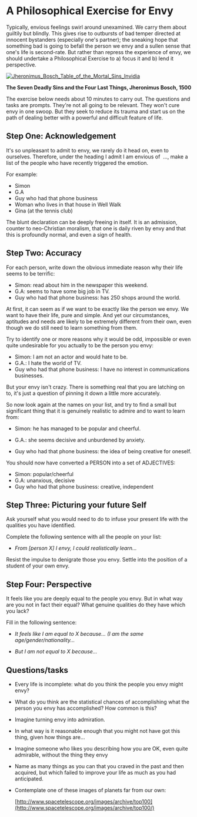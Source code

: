 # A Philosophical Exercise for Envy

Typically, envious feelings swirl around unexamined. We carry them about
guiltily but blindly. This gives rise to outbursts of bad temper directed at
innocent bystanders (especially one's partner); the sneaking hope that
something bad is going to befall the person we envy and a sullen sense that
one's life is second-rate. But rather than repress the experience of envy, we
should undertake a Philosophical Exercise to a) focus it and b) lend it
perspective.

[![Jheronimus\_Bosch\_Table\_of\_the\_Mortal\_Sins\_Invidia](https://www.theschooloflife.com/thebookoflife/wp-content/uploads/2014/10/Jheronimus_Bosch_Table_of_the_Mortal_Sins_Invidia.jpg)](http://www.thebookoflife.org/wp-content/uploads/2014/10/Jheronimus_Bosch_Table_of_the_Mortal_Sins_Invidia.jpg)

**The Seven Deadly Sins and the Four Last Things, Jheronimus Bosch, 1500**

The exercise below needs about 10 minutes to carry out. The questions and tasks
are prompts. They're not all going to be relevant. They won't cure envy in one
swoop. But they seek to reduce its trauma and start us on the path of dealing
better with a powerful and difficult feature of life.

## Step One: Acknowledgement

It's so unpleasant to admit to envy, we rarely do it head on, even to
ourselves. Therefore, under the heading I admit I am envious of  ..., make a
list of the people who have recently triggered the emotion.

For example:

* Simon
* G.A
* Guy who had that phone business
* Woman who lives in that house in Well Walk
* Gina (at the tennis club)

The blunt declaration can be deeply freeing in itself. It is an admission,
counter to neo-Christian moralism, that one is daily riven by envy and that
this is profoundly normal, and even a sign of health.

## Step Two: Accuracy

For each person, write down the obvious immediate reason why their life seems
to be terrific:

* Simon: read about him in the newspaper this weekend.
* G.A: seems to have some big job in TV.
* Guy who had that phone business: has 250 shops around the world.

At first, it can seem as if we want to be exactly like the person we envy. We
want to have their life, pure and simple. And yet our circumstances, aptitudes
and needs are likely to be extremely different from their own, even though we
do still need to learn something from them.

Try to identify one or more reasons why it would be odd, impossible or even
quite undesirable for you actually to be the person you envy:

* Simon: I am not an actor and would hate to be.
* G.A.: I hate the world of TV.
* Guy who had that phone business: I have no interest in communications
  businesses.

But your envy isn't crazy. There is something real that you are latching on to,
it's just a question of pinning it down a little more accurately.

So now look again at the names on your list, and try to find a small but
significant thing that it is genuinely realistic to admire and to want to learn
from:

* Simon: he has managed to be popular and cheerful.

* G.A.: she seems decisive and unburdened by anxiety.

* Guy who had that phone business: the idea of being creative for oneself.

You should now have converted a PERSON into a set of ADJECTIVES:

* Simon: popular/cheerful
* G.A: unanxious, decisive
* Guy who had that phone business: creative, independent

## Step Three: Picturing your future Self

Ask yourself what you would need to do to infuse your present life with the
qualities you have identified.

Complete the following sentence with all the people on your list:

* *From \[person X\] I envy, I could realistically learn...*

Resist the impulse to denigrate those you envy. Settle into the position of a
student of your own envy.

## Step Four: Perspective

It feels like you are deeply equal to the people you envy. But in what way are
you not in fact their equal? What genuine qualities do they have which you
lack?

Fill in the following sentence:

* *It feels like I am equal to X because... (I am the same
  age/gender/nationality...*

* *But I am not equal to X because...*

## Questions/tasks

* Every life is incomplete: what do you think the people you envy might envy?

* What do you think are the statistical chances of accomplishing what the
  person you envy has accomplished? How common is this?

* Imagine turning envy into admiration.

* In what way is it reasonable enough that you might not have got this thing,
  given how things are...

* Imagine someone who likes you describing how you are OK, even quite
  admirable, without the thing they envy

* Name as many things as you can that you craved in the past and then acquired,
  but which failed to improve your life as much as you had anticipated.

* Contemplate one of these images of planets far from our own:

    [http://www.spacetelescope.org/images/archive/top100](http://www.spacetelescope.org/images/archive/top100/)
